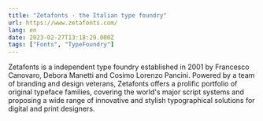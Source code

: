 ```yaml
---
title: "Zetafonts · the Italian type foundry"
url: https://www.zetafonts.com/
lang: en
date: 2023-02-27T13:18:29.000Z
tags: ["Fonts", "TypeFoundry"]
---
```


Zetafonts is a independent type foundry established in 2001 by Francesco Canovaro, Debora Manetti and Cosimo Lorenzo Pancini. Powered by a team of branding and design veterans, Zetafonts offers a prolific portfolio of original typeface families, covering the world's major script systems and proposing a wide range of innovative and stylish typographical solutions for digital and print designers.
